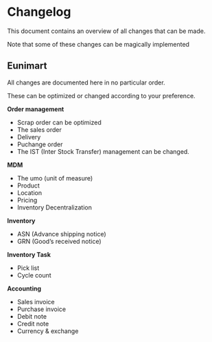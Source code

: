 # Changelog
This document contains an overview of all changes that can be made.

Note that some of these changes can be magically implemented 
 
## Eunimart
 
All changes are documented here in no particular order.

These can be optimized or changed according to your preference.

**Order management**

- Scrap order can be optimized
- The sales order
- Delivery
- Puchange order
- The IST (Inter Stock Transfer) management can be changed.

**MDM**

- The umo (unit of measure)
- Product 
- Location
- Pricing
- Inventory Decentralization

**Inventory**

- ASN (Advance shipping notice)
- GRN (Good’s received notice)

**Inventory Task**

- Pick list
- Cycle count

**Accounting**

- Sales invoice
- Purchase invoice
- Debit note
- Credit note
- Currency & exchange 


 <!-- Copyright (C) 2022 Eunimart Omnichannel Pvt Ltd. (www.eunimart.com)
 All rights reserved.
 This program is free software: you can redistribute it and/or modify
 it under the terms of the GNU Lesser General Public License v3.0 as published by
 the Free Software Foundation, either version 3 of the License, or
 (at your option) any later version.
 This program is distributed in the hope that it will be useful,
 but WITHOUT ANY WARRANTY; without even the implied warranty of
 MERCHANTABILITY or FITNESS FOR A PARTICULAR PURPOSE.  See the
 GNU Lesser General Public License v3.0 for more details.
 You should have received a copy of the GNU Lesser General Public License v3.0
 along with this program.  If not, see <https://www.gnu.org/licenses/lgpl-3.0.html/>. -->